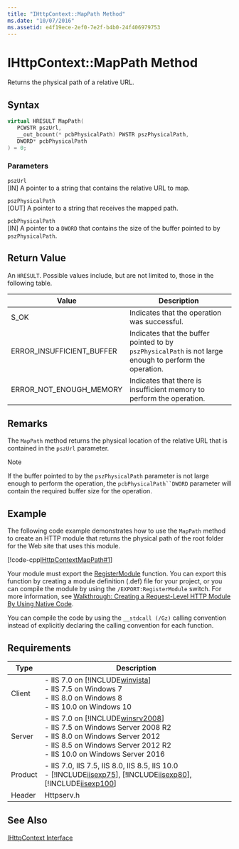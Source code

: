 ```yaml
---
title: "IHttpContext::MapPath Method"
ms.date: "10/07/2016"
ms.assetid: e4f19ece-2ef0-7e2f-b4b0-24f406979753
---
```

# IHttpContext::MapPath Method
Returns the physical path of a relative URL.  
  
## Syntax  
  
```cpp  
virtual HRESULT MapPath(  
   PCWSTR pszUrl,  
   __out_bcount(* pcbPhysicalPath) PWSTR pszPhysicalPath,  
   DWORD* pcbPhysicalPath  
) = 0;  
```  
  
### Parameters  
 `pszUrl`  
 [IN] A pointer to a string that contains the relative URL to map.  
  
 `pszPhysicalPath`  
 [OUT] A pointer to a string that receives the mapped path.  
  
 `pcbPhysicalPath`  
 [IN] A pointer to a `DWORD` that contains the size of the buffer pointed to by `pszPhysicalPath`.  
  
## Return Value  
 An `HRESULT`. Possible values include, but are not limited to, those in the following table.  
  
|Value|Description|  
|-----------|-----------------|  
|S_OK|Indicates that the operation was successful.|  
|ERROR_INSUFFICIENT_BUFFER|Indicates that the buffer pointed to by `pszPhysicalPath` is not large enough to perform the operation.|  
|ERROR_NOT_ENOUGH_MEMORY|Indicates that there is insufficient memory to perform the operation.|  
  
## Remarks  
 The `MapPath` method returns the physical location of the relative URL that is contained in the `pszUrl` parameter.  
  
> [!NOTE]
>  If the buffer pointed to by the `pszPhysicalPath` parameter is not large enough to perform the operation, the `pcbPhysicalPath``DWORD` parameter will contain the required buffer size for the operation.  
  
## Example  
 The following code example demonstrates how to use the `MapPath` method to create an HTTP module that returns the physical path of the root folder for the Web site that uses this module.  
  
 [!code-cpp[IHttpContextMapPath#1](../../../samples/snippets/cpp/VS_Snippets_IIS/IIS7/IHttpContextMapPath/cpp/IHttpContextMapPath.cpp#1)]  
  
 Your module must export the [RegisterModule](../../web-development-reference/native-code-api-reference/pfn-registermodule-function.md) function. You can export this function by creating a module definition (.def) file for your project, or you can compile the module by using the `/EXPORT:RegisterModule` switch. For more information, see [Walkthrough: Creating a Request-Level HTTP Module By Using Native Code](../../web-development-reference/native-code-development-overview/walkthrough-creating-a-request-level-http-module-by-using-native-code.md).  
  
 You can compile the code by using the `__stdcall (/Gz)` calling convention instead of explicitly declaring the calling convention for each function.  
  
## Requirements  
  
|Type|Description|  
|----------|-----------------|  
|Client|-   IIS 7.0 on [!INCLUDE[winvista](../../wmi-provider/includes/winvista-md.md)]<br />-   IIS 7.5 on Windows 7<br />-   IIS 8.0 on Windows 8<br />-   IIS 10.0 on Windows 10|  
|Server|-   IIS 7.0 on [!INCLUDE[winsrv2008](../../wmi-provider/includes/winsrv2008-md.md)]<br />-   IIS 7.5 on Windows Server 2008 R2<br />-   IIS 8.0 on Windows Server 2012<br />-   IIS 8.5 on Windows Server 2012 R2<br />-   IIS 10.0 on Windows Server 2016|  
|Product|-   IIS 7.0, IIS 7.5, IIS 8.0, IIS 8.5, IIS 10.0<br />-   [!INCLUDE[iisexp75](../../web-development-reference/native-code-api-reference/includes/iisexp75-md.md)], [!INCLUDE[iisexp80](../../web-development-reference/native-code-api-reference/includes/iisexp80-md.md)], [!INCLUDE[iisexp100](../../web-development-reference/native-code-api-reference/includes/iisexp100-md.md)]|  
|Header|Httpserv.h|  
  
## See Also  
 [IHttpContext Interface](../../web-development-reference/native-code-api-reference/ihttpcontext-interface.md)